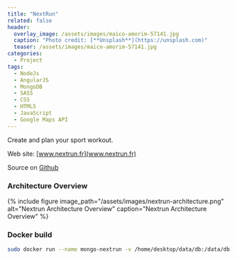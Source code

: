 ```yaml
---
title: "NextRun"
related: false
header:
  overlay_image: /assets/images/maico-amorim-57141.jpg
  caption: "Photo credit: [**Unsplash**](https://unsplash.com)"
  teaser: /assets/images/maico-amorim-57141.jpg
categories:
  - Project
tags:
  - NodeJs
  - AngularJS
  - MongoDB
  - SASS
  - CSS
  - HTML5
  - JavaScript
  - Google Maps API
---
```


Create and plan your sport workout.

Web site: [www.nextrun.fr](www.nextrun.fr)

Source on [Github](https://github.com/jluccisano/nextrun/tree/develop) 

### Architecture Overview

{% include figure image_path="/assets/images/nextrun-architecture.png" alt="Nextrun Architecture Overview" caption="Nextrun Architecture Overview" %}

### Docker build

```bash
sudo docker run --name mongo-nextrun -v /home/desktop/data/db:/data/db -d mongo:tag -p 27017:27017
```

